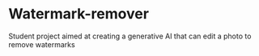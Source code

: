 # Watermark-remover
Student project aimed at creating a generative AI that can edit a photo to remove watermarks
